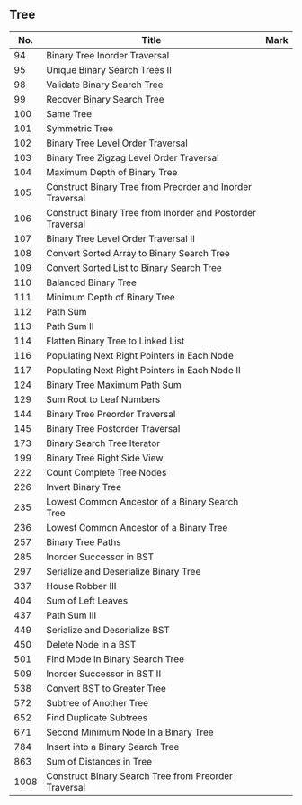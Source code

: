 ## Tree
| No.  | Title                                                       | Mark |
|------|-------------------------------------------------------------|------|
| 94   | Binary Tree Inorder Traversal                              |      |
| 95   | Unique Binary Search Trees II                              |      |
| 98   | Validate Binary Search Tree                                |      |
| 99   | Recover Binary Search Tree                                 |      |
| 100  | Same Tree                                                  |      |
| 101 | Symmetric Tree | |
| 102  | Binary Tree Level Order Traversal                          |      |
| 103  | Binary Tree Zigzag Level Order Traversal                   |      |
| 104  | Maximum Depth of Binary Tree                               |      |
| 105  | Construct Binary Tree from Preorder and Inorder Traversal  |      |
| 106  | Construct Binary Tree from Inorder and Postorder Traversal |      |
| 107  | Binary Tree Level Order Traversal II                       |      |
| 108  | Convert Sorted Array to Binary Search Tree                 |      |
| 109  | Convert Sorted List to Binary Search Tree                  |      |
| 110  | Balanced Binary Tree                                       |      |
| 111 | Minimum Depth of Binary Tree | |
| 112  | Path Sum                                                   |      |
| 113  | Path Sum II                                                |      |
| 114  | Flatten Binary Tree to Linked List                         |      |
| 116  | Populating Next Right Pointers in Each Node                |      |
| 117  | Populating Next Right Pointers in Each Node II             |      |
| 124  | Binary Tree Maximum Path Sum                               |      |
| 129  | Sum Root to Leaf Numbers                                   |      |
| 144  | Binary Tree Preorder Traversal                             |      |
| 145  | Binary Tree Postorder Traversal                            |      |
| 173  | Binary Search Tree Iterator                                |      |
| 199 | Binary Tree Right Side View | |
| 222  | Count Complete Tree Nodes                                  |      |
| 226 | Invert Binary Tree | |
| 235  | Lowest Common Ancestor of a Binary Search Tree             |      |
| 236  | Lowest Common Ancestor of a Binary Tree                    |      |
| 257  | Binary Tree Paths                                          |      |
| 285  | Inorder Successor in BST                                   |      |
| 297  | Serialize and Deserialize Binary Tree                      |      |
| 337  | House Robber III                                           |      |
| 404  | Sum of Left Leaves                                         |      |
| 437  | Path Sum III                                               |      |
| 449  | Serialize and Deserialize BST                              |      |
| 450  | Delete Node in a BST                                       |      |
| 501  | Find Mode in Binary Search Tree                            |      |
| 509  | Inorder Successor in BST II                                |      |
| 538  | Convert BST to Greater Tree                                |      |
| 572  | Subtree of Another Tree                                    |      |
| 652  | Find Duplicate Subtrees                                    |      |
| 671  | Second Minimum Node In a Binary Tree                       |      |
| 784  | Insert into a Binary Search Tree                           |      |
| 863  | Sum of Distances in Tree                                   |      |
| 1008 | Construct Binary Search Tree from Preorder Traversal       |      |
